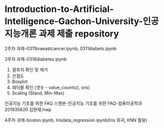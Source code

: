 # Introduction-to-Artificial-Intelligence-Gachon-University-인공지능개론 과제 제출 repository
2주차 과제-0311braeastcancer.ipynb, 0311diabets.ipynb

3주차 과제-0318diabetes.ipynb
1. 결측치 확인 및 제거
2. 산점도
3. Boxplot
4. 레이블 확인 (갯수 - value_counts(), sns)
5. Scaling (Stand, Min-Max)

인공지능 기초를 위한 FAQ 스캔본-인공지능 기초를 위한 FAQ-컴퓨터공학과 201935620 김현재.hwp

4주차 과제-boston.ipynb, Irisdata_regression.ipynb(Iris 회귀, KNN 활용)
